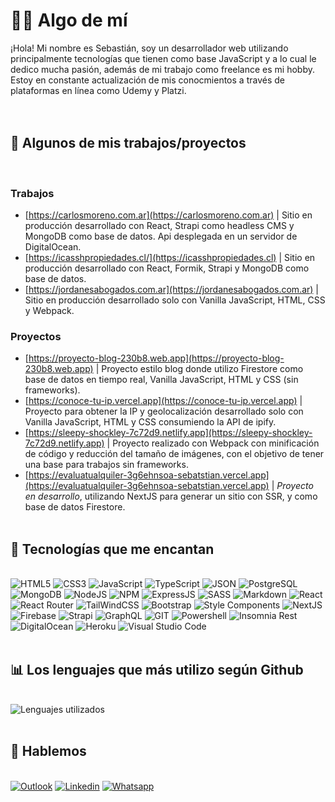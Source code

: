 # 👨‍💻 Algo de mí

¡Hola! Mi nombre es Sebastián, soy un desarrollador web utilizando principalmente tecnologías que tienen como base JavaScript y a lo cual le dedico mucha pasión, además de mi trabajo como freelance es mi hobby. Estoy en constante actualización de mis conocmientos a través de plataformas en línea como Udemy y Platzi.  
&nbsp;  
&nbsp;

## 💼 Algunos de mis trabajos/proyectos

&nbsp;
### Trabajos
- [https://carlosmoreno.com.ar](https://carlosmoreno.com.ar) | Sitio en producción desarrollado con React, Strapi como headless CMS y MongoDB como base de datos. Api desplegada en un servidor de DigitalOcean.
- [https://icasshpropiedades.cl/](https://icasshpropiedades.cl) | Sitio en producción desarrollado con React, Formik, Strapi y MongoDB como base de datos.
- [https://jordanesabogados.com.ar](https://jordanesabogados.com.ar) | Sitio en producción desarrollado solo con Vanilla JavaScript, HTML, CSS y Webpack.

### Proyectos
- [https://proyecto-blog-230b8.web.app](https://proyecto-blog-230b8.web.app) | Proyecto estilo blog donde utilizo Firestore como base de datos en tiempo real, Vanilla JavaScript, HTML y CSS (sin frameworks).
- [https://conoce-tu-ip.vercel.app](https://conoce-tu-ip.vercel.app) | Proyecto para obtener la IP y geolocalización desarrollado solo con Vanilla JavaScript, HTML y CSS consumiendo la API de ipify.
- [https://sleepy-shockley-7c72d9.netlify.app](https://sleepy-shockley-7c72d9.netlify.app) | Proyecto realizado con Webpack con minificación de código y reducción del tamaño de imágenes, con el objetivo de tener una base para trabajos sin frameworks.
- [https://evaluatualquiler-3g6ehnsoa-sebatstian.vercel.app](https://evaluatualquiler-3g6ehnsoa-sebatstian.vercel.app) | _Proyecto en desarrollo_, utilizando NextJS para generar un sitio con SSR, y como base de datos Firestore.
  &nbsp;  
  &nbsp;

## 🚀 Tecnologías que me encantan 

&nbsp;  
![HTML5](https://img.shields.io/badge/HTML5-E34F26?style=for-the-badge&logo=html5&logoColor=white)
![CSS3](https://img.shields.io/badge/CSS3-1572B6?style=for-the-badge&logo=css3&logoColor=white)
![JavaScript](https://img.shields.io/badge/JavaScript-F7DF1E?style=for-the-badge&logo=javascript&logoColor=black)
![TypeScript](https://img.shields.io/badge/TypeScript-007ACC?style=for-the-badge&logo=typescript&logoColor=white)
![JSON](https://img.shields.io/badge/json-5E5C5C?style=for-the-badge&logo=json&logoColor=white)
![PostgreSQL](https://img.shields.io/badge/PostgreSQL-316192?style=for-the-badge&logo=postgresql&logoColor=white)
![MongoDB](https://img.shields.io/badge/MongoDB-4EA94B?style=for-the-badge&logo=mongodb&logoColor=white)
![NodeJS](https://img.shields.io/badge/Node.js-339933?style=for-the-badge&logo=nodedotjs&logoColor=white)
![NPM](https://img.shields.io/badge/npm-CB3837?style=for-the-badge&logo=npm&logoColor=white)
![ExpressJS](https://img.shields.io/badge/Express.js-000000?style=for-the-badge&logo=express&logoColor=white)
![SASS](https://img.shields.io/badge/Sass-CC6699?style=for-the-badge&logo=sass&logoColor=white)
![Markdown](https://img.shields.io/badge/Markdown-000000?style=for-the-badge&logo=markdown&logoColor=white)
![React](https://img.shields.io/badge/React-20232A?style=for-the-badge&logo=react&logoColor=61DAFB)
![React Router](https://img.shields.io/badge/React_Router-CA4245?style=for-the-badge&logo=react-router&logoColor=white)
![TailWindCSS](https://img.shields.io/badge/Tailwind_CSS-38B2AC?style=for-the-badge&logo=tailwind-css&logoColor=white)
![Bootstrap](https://img.shields.io/badge/Bootstrap-563D7C?style=for-the-badge&logo=bootstrap&logoColor=white)
![Style Components](https://img.shields.io/badge/styled--components-DB7093?style=for-the-badge&logo=styled-components&logoColor=white)
![NextJS](https://img.shields.io/badge/next.js-000000?style=for-the-badge&logo=nextdotjs&logoColor=white)
![Firebase](https://img.shields.io/badge/firebase-ffca28?style=for-the-badge&logo=firebase&logoColor=black)
![Strapi](https://img.shields.io/badge/strapi-2e7eea?style=for-the-badge&logo=strapi&logoColor=white)
![GraphQL](https://img.shields.io/badge/GraphQl-E10098?style=for-the-badge&logo=graphql&logoColor=white)
![GIT](https://img.shields.io/badge/Git-F05032?style=for-the-badge&logo=git&logoColor=white)
![Powershell](https://img.shields.io/badge/PowerShell-5391FE?style=for-the-badge&logo=PowerShell&logoColor=white)
![Insomnia Rest](https://img.shields.io/badge/Insomnia-5849be?style=for-the-badge&logo=Insomnia&logoColor=white)
![DigitalOcean](https://img.shields.io/badge/Digital_Ocean-0080FF?style=for-the-badge&logo=DigitalOcean&logoColor=white)
![Heroku](https://img.shields.io/badge/Heroku-430098?style=for-the-badge&logo=heroku&logoColor=white)
![Visual Studio Code](https://img.shields.io/badge/Visual_Studio_Code-0078D4?style=for-the-badge&logo=visual%20studio%20code&logoColor=white)
&nbsp;  
&nbsp;

## 📊 Los lenguajes que más utilizo según Github

&nbsp;  
![Lenguajes utilizados](https://github-readme-stats-eight-theta.vercel.app/api/top-langs/?username=sebatstian-web&layout=compact&langs_count=8&theme=algolia&hide_title=true)
&nbsp;  
&nbsp;

## 🤝 Hablemos

&nbsp;  
[![Outlook](https://img.shields.io/badge/Microsoft_Outlook-0078D4?style=for-the-badge&logo=microsoft-outlook&logoColor=white)](mailto:sebastian.asm@outlook.com)
[![Linkedin](https://img.shields.io/badge/LinkedIn-0077B5?style=for-the-badge&logo=linkedin&logoColor=white)](https://linkedin.com/in/sebastian-sanchez-miles)
[![Whatsapp](https://img.shields.io/badge/WhatsApp-25D366?style=for-the-badge&logo=whatsapp&logoColor=white)](https://wa.me/541131058047)
